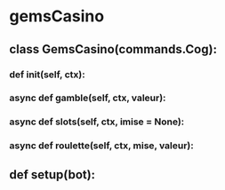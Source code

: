 # gemsCasino
## class GemsCasino(commands.Cog):

### def __init__(self, ctx):

### async def gamble(self, ctx, valeur):

### async def slots(self, ctx, imise = None):

### async def roulette(self, ctx, mise, valeur):

## def setup(bot):
